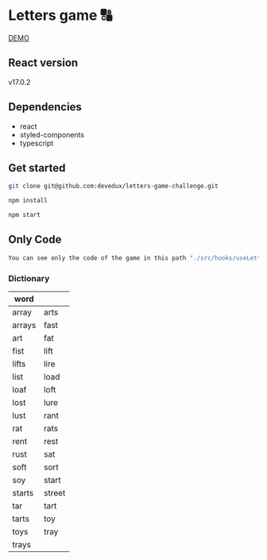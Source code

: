 # Letters game 🔠

[DEMO](https://letters-game-devedux.netlify.app/)

## React version

v17.0.2

## Dependencies

- react
- styled-components
- typescript

## Get started

```bash
git clone git@github.com:devedux/letters-game-challenge.git
```

```bash
npm install
```

```bash
npm start
```

## Only Code

```bash
You can see only the code of the game in this path "./src/hooks/useLettersGame.ts"
```

### Dictionary

| word   |        |
| ------ | ------ |
| array  | arts   |
| arrays | fast   |
| art    | fat    |
| fist   | lift   |
| lifts  | lire   |
| list   | load   |
| loaf   | loft   |
| lost   | lure   |
| lust   | rant   |
| rat    | rats   |
| rent   | rest   |
| rust   | sat    |
| soft   | sort   |
| soy    | start  |
| starts | street |
| tar    | tart   |
| tarts  | toy    |
| toys   | tray   |
| trays  |        |
